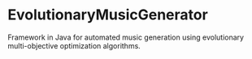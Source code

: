 # EvolutionaryMusicGenerator

Framework in Java for automated music generation using evolutionary multi-objective optimization algorithms.

